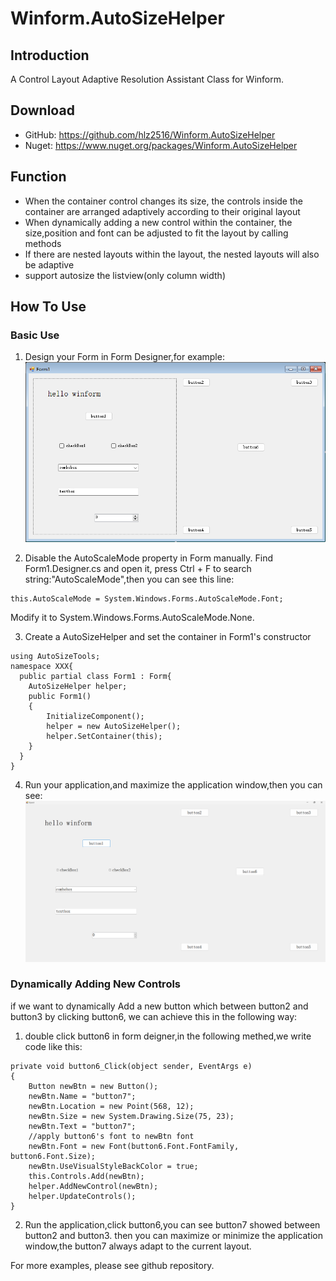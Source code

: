 # Winform.AutoSizeHelper

## Introduction
A Control Layout Adaptive Resolution Assistant Class for Winform.  

## Download
- GitHub: https://github.com/hlz2516/Winform.AutoSizeHelper 
- Nuget:  https://www.nuget.org/packages/Winform.AutoSizeHelper 

## Function
- When the container control changes its size, the controls inside the container are arranged adaptively according to their original layout
- When dynamically adding a new control within the container, the size,position and font can be adjusted to fit the layout by calling methods
- If there are nested layouts within the layout, the nested layouts will also be adaptive
- support autosize the listview(only column width)

## How To Use

### Basic Use
1. Design your Form in Form Designer,for example:  
![step1](./pictures/step1.png)

2. Disable the AutoScaleMode property in Form manually.
 Find Form1.Designer.cs and open it, press Ctrl + F to search string:"AutoScaleMode",then you can see this line:
 ```
 this.AutoScaleMode = System.Windows.Forms.AutoScaleMode.Font;
 ```
 Modify it to System.Windows.Forms.AutoScaleMode.None.

3. Create  a AutoSizeHelper and set the container in Form1's constructor
```
using AutoSizeTools;
namespace XXX{
  public partial class Form1 : Form{
    AutoSizeHelper helper;
    public Form1()
    {
        InitializeComponent();
        helper = new AutoSizeHelper();
        helper.SetContainer(this);
    }
  }
}
```

4. Run your application,and maximize the application window,then you can see:
![step3](./pictures/step3.png)

### Dynamically Adding New Controls
if we want to dynamically Add a new button 
which between button2 and button3 by clicking button6,
we can achieve this in the following way:  
1. double click button6 in form deigner,in the following methed,we write code like this:
```
private void button6_Click(object sender, EventArgs e)
{
    Button newBtn = new Button();
    newBtn.Name = "button7";
    newBtn.Location = new Point(568, 12);
    newBtn.Size = new System.Drawing.Size(75, 23);
    newBtn.Text = "button7";
    //apply button6's font to newBtn font
    newBtn.Font = new Font(button6.Font.FontFamily, button6.Font.Size);
    newBtn.UseVisualStyleBackColor = true;
    this.Controls.Add(newBtn);
    helper.AddNewControl(newBtn);
    helper.UpdateControls();
}
```

2. Run the application,click button6,you can see button7 showed between button2 and button3.
then you can maximize or minimize the application window,the button7 always adapt to the current layout.

For more examples, please see github repository.